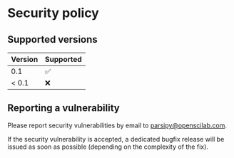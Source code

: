 # Security policy

## Supported versions

| Version       | Supported          |
| ------------- | ------------------ |
| 0.1           | :white_check_mark: |
| < 0.1         | :x:                |

## Reporting a vulnerability

Please report security vulnerabilities by email to [parsipy@openscilab.com](mailto:parsipy@openscilab.com "parsipy@openscilab.com").

If the security vulnerability is accepted, a dedicated bugfix release will be issued as soon as possible (depending on the complexity of the fix).